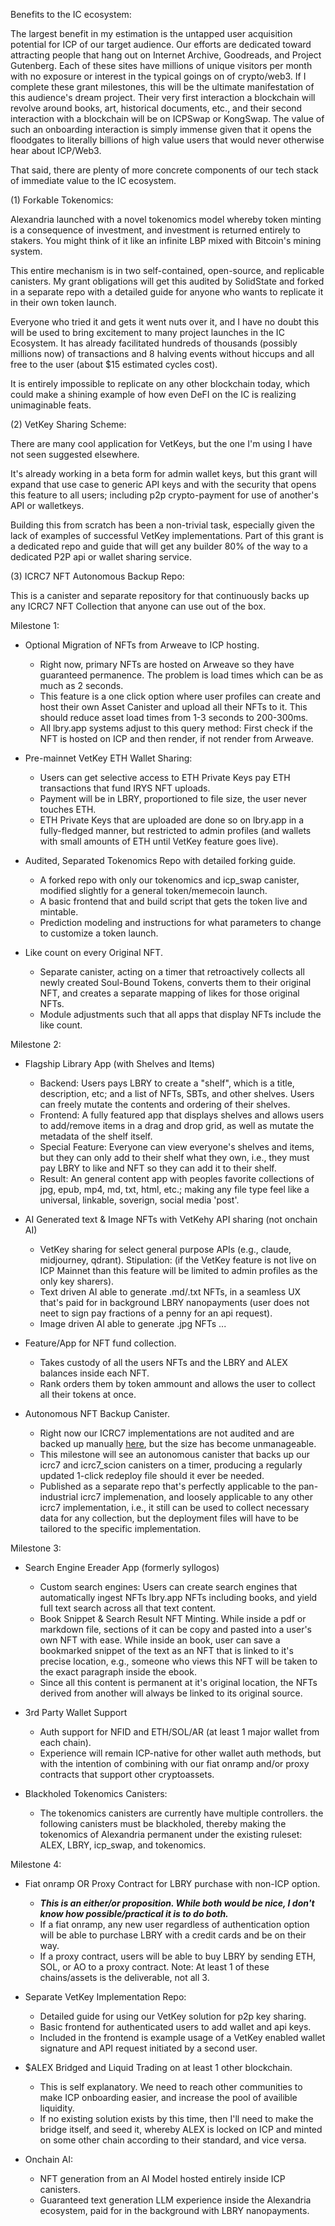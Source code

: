 Benefits to the IC ecosystem:

The largest benefit in my estimation is the untapped user acquisition potential for ICP of our target audience. Our efforts are dedicated toward attracting people that hang out on Internet Archive, Goodreads, and Project Gutenberg. Each of these sites have millions of unique visitors per month with no exposure or interest in the typical goings on of crypto/web3. If I complete these grant milestones, this will be the ultimate manifestation of this audience's dream project. Their very first interaction a blockchain will revolve around books, art, historical documents, etc., and their second interaction with a blockchain will be on ICPSwap or KongSwap. The value of such an onboarding interaction is simply immense given that it opens the floodgates to literally billions of high value users that would never otherwise hear about ICP/Web3.

That said, there are plenty of more concrete components of our tech stack of immediate value to the IC ecosystem.

(1) Forkable Tokenomics:

Alexandria launched with a novel tokenomics model whereby token minting is a consequence of investment, and investment is returned entirely to stakers. You might think of it like an infinite LBP mixed with Bitcoin's mining system.

This entire mechanism is in two self-contained, open-source, and replicable canisters. My grant obligations will get this audited by SolidState and forked in a separate repo with a detailed guide for anyone who wants to replicate it in their own token launch.

Everyone who tried it and gets it went nuts over it, and I have no doubt this will be used to bring excitement to many project launches in the IC Ecosystem. It has already facilitated hundreds of thousands (possibly millions now) of transactions and 8 halving events without hiccups and all free to the user (about $15 estimated cycles cost).

It is entirely impossible to replicate on any other blockchain today, which could make a shining example of how even DeFI on the IC is realizing unimaginable feats.

(2) VetKey Sharing Scheme:

There are many cool application for VetKeys, but the one I'm using I have not seen suggested elsewhere.

It's already working in a beta form for admin wallet keys, but this grant will expand that use case to generic API keys and with the security that opens this feature to all users; including p2p crypto-payment for use of another's API or walletkeys.

Building this from scratch has been a non-trivial task, especially given the lack of examples of successful VetKey implementations. Part of this grant is a dedicated repo and guide that will get any builder 80% of the way to a dedicated P2P api or wallet sharing service.

(3) ICRC7 NFT Autonomous Backup Repo:

This is a canister and separate repository for that continuously backs up any ICRC7 NFT Collection that anyone can use out of the box.














Milestone 1:

- Optional Migration of NFTs from Arweave to ICP hosting.
  - Right now, primary NFTs are hosted on Arweave so they have guaranteed permanence. The problem is load times which can be as much as 2 seconds.
  - This feature is a one click option where user profiles can create and host their own Asset Canister and upload all their NFTs to it. This should reduce asset load times from 1-3 seconds to 200-300ms.
  - All lbry.app systems adjust to this query method: First check if the NFT is hosted on ICP and then render, if not render from Arweave.

- Pre-mainnet VetKey ETH Wallet Sharing:
  - Users can get selective access to ETH Private Keys pay ETH transactions that fund IRYS NFT uploads.
  - Payment will be in LBRY, proportioned to file size, the user never touches ETH.
  - ETH Private Keys that are uploaded are done so on lbry.app in a fully-fledged manner, but restricted to admin profiles (and wallets with small amounts of ETH until VetKey feature goes live).

- Audited, Separated Tokenomics Repo with detailed forking guide.
  - A forked repo with only our tokenomics and icp_swap canister, modified slightly for a general token/memecoin launch.
  - A basic frontend that and build script that gets the token live and mintable.
  - Prediction modeling and instructions for what parameters to change to customize a token launch.

- Like count on every Original NFT.
  - Separate canister, acting on a timer that retroactively collects all newly created Soul-Bound Tokens, converts them to their original NFT, and creates a separate mapping of likes for those original NFTs.
  - Module adjustments such that all apps that display NFTs include the like count.


Milestone 2:

- Flagship Library App (with Shelves and Items)
  - Backend: Users pays LBRY to create a "shelf", which is a title, description, etc; and a list of NFTs, SBTs, and other shelves. Users can freely mutate the contents and ordering of their shelves.
  - Frontend: A fully featured app that displays shelves and allows users to add/remove items in a drag and drop grid, as well as mutate the metadata of the shelf itself.
  - Special Feature: Everyone can view everyone's shelves and items, but they can only add to their shelf what they own, i.e., they must pay LBRY to like and NFT so they can add it to their shelf.
  - Result: An general content app with peoples favorite collections of jpg, epub, mp4, md, txt, html, etc.; making any file type feel like a universal, linkable, soverign, social media 'post'.

- AI Generated text & Image NFTs with VetKehy API sharing (not onchain AI)
  - VetKey sharing for select general purpose APIs (e.g., claude, midjourney, qdrant). Stipulation: (if the VetKey feature is not live on ICP Mainnet than this feature will be limited to admin profiles as the only key sharers).
  - Text driven AI able to generate .md/.txt NFTs, in a seamless UX that's paid for in background LBRY nanopayments (user does not neet to sign pay fractions of a penny for an api request).
  - Image driven AI able to generate .jpg NFTs ...

- Feature/App for NFT fund collection.
  - Takes custody of all the users NFTs and the LBRY and ALEX balances inside each NFT.
  - Rank orders them by token ammount and allows the user to collect all their tokens at once.

- Autonomous NFT Backup Canister.
  - Right now our ICRC7 implementations are not audited and are backed up manually [here](https://github.com/AlexandriaDAO/backups), but the size has become unmanageable.
  - This milestone will see an autonomous canister that backs up our icrc7 and icrc7_scion canisters on a timer, producing a regularly updated 1-click redeploy file should it ever be needed.
  - Published as a separate repo that's perfectly applicable to the pan-industrial icrc7 implemenation, and loosely applicable to any other icrc7 implementation, i.e., it still can be used to collect necessary data for any collection, but the deployment files will have to be tailored to the specific implementation.


Milestone 3:

- Search Engine Ereader App (formerly syllogos)
  - Custom search engines: Users can create search engines that automatically ingest NFTs lbry.app NFTs including books, and yield full text search across all that text content.
  - Book Snippet & Search Result NFT Minting. While inside a pdf or markdown file, sections of it can be copy and pasted into a user's own NFT with ease. While inside an  book, user can save a bookmarked snippet of the text as an NFT that is linked to it's precise location, e.g., someone who views this NFT will be taken to the exact paragraph inside the ebook.
  - Since all this content is permanent at it's original location, the NFTs derived from another will always be linked to its original source.

- 3rd Party Wallet Support 
  - Auth support for NFID and ETH/SOL/AR (at least 1 major wallet from each chain).
  - Experience will remain ICP-native for other wallet auth methods, but with the intention of combining with our fiat onramp and/or proxy contracts that support other cryptoassets.

- Blackholed Tokenomics Canisters:
  - The tokenomics canisters are currently have multiple controllers. the following canisters must be blackholed, thereby making the tokenomics of Alexandria permanent under the existing ruleset: ALEX, LBRY, icp_swap, and tokenomics.

Milestone 4:

- Fiat onramp OR Proxy Contract for LBRY purchase with non-ICP option.
  - ***This is an either/or proposition. While both would be nice, I don't know how possible/practical it is to do both.***
  - If a fiat onramp, any new user regardless of authentication option will be able to purchase LBRY with a credit cards and be on their way.
  - If a proxy contract, users will be able to buy LBRY by sending ETH, SOL, or AO to a proxy contract. Note: At least 1 of these chains/assets is the deliverable, not all 3.

- Separate VetKey Implementation Repo:
  - Detailed guide for using our VetKey solution for p2p key sharing.
  - Basic frontend for authenticated users to add wallet and api keys.
  - Included in the frontend is example usage of a VetKey enabled wallet signature and API request initiated by a second user.

- $ALEX Bridged and Liquid Trading on at least 1 other blockchain.
  - This is self explanatory. We need to reach other communities to make ICP onboarding easier, and increase the pool of availible liquidity.
  - If no existing solution exists by this time, then I'll need to make the bridge itself, and seed it, whereby ALEX is locked on ICP and minted on some other chain according to their standard, and vice versa.

- Onchain AI:
  - NFT generation from an AI Model hosted entirely inside ICP canisters.
  - Guaranteed text generation LLM experience inside the Alexandria ecosystem, paid for in the background with LBRY nanopayments.